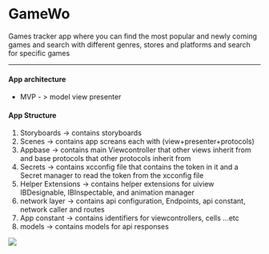 # GameWo
 Games tracker app  where you can find the most popular and newly coming games and search with different genres, stores and platforms and search for specific games 

----------------------------
#### App architecture 
* MVP - > model view presenter 

#### App Structure 
1. Storyboards -> contains storyboards
2. Scenes -> contains app screans each with (view+presenter+protocols)
3. Appbase -> contains main Viewcontroller that other views inherit from and base protocols that other protocols inherit from 
4. Secrets -> contains xcconfig file that contains the token in it and a Secret manager to read the token from the xcconfig file 
5. Helper Extensions -> contains helper extensions for uiview IBDesignable, IBInspectable, and animation manager 
6. network layer -> contains api configuration, Endpoints, api constant, network caller and routes
7. App constant -> contains identifiers for viewcontrollers, cells ...etc 
8. models -> contains models for api responses  

![](appGIF.gif)
